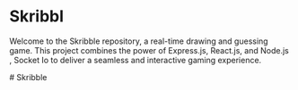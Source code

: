# Skribbl

Welcome to the Skribble repository, a real-time drawing and guessing game. This project combines the power of Express.js, React.js, and Node.js , Socket Io to deliver a seamless and interactive gaming experience.

#   S k r i b b l e 
 
 
